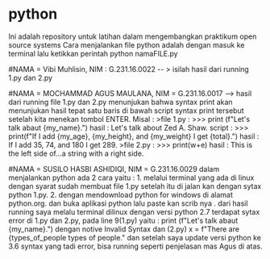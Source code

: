 # python
Ini adalah repository untuk latihan dalam mengembangkan praktikum open source systems
Cara menjalankan file python adalah dengan masuk ke terminal lalu ketikkan perintah python namaFILE.py

#NAMA = Vibi Muhlisin, NIM : G.231.16.0022 -- > isilah hasil dari running 1.py dan 2.py

#NAMA = MOCHAMMAD AGUS MAULANA, NIM = G.231.16.0017 -->
    hasil dari running file 1.py dan 2.py menunjukan bahwa syntax print akan menunjukan hasil tepat satu baris di bawah script syntax print 
    tersebut setelah kita menekan tombol ENTER. Misal :
    >file 1.py : >>> print (f"Let's talk abaut {my_name}.")
     hasil     : Let's talk about Zed A. Shaw.
     script    : >>> print(f"If I add {my_age}, {my_height}, and {my_weight} I get {total}.")
     hasil     : If I add 35, 74, and 180 I get 289.
    >file 2.py : >>> print(w+e)
     hasil     : This is the left side of...a string with a right side.

#NAMA = SUSILO HASBI ASHIDIQI, NIM = G.231.16.0029
 dalam menjalankan python ada 2 cara yaitu : 1. melalui terminal yang ada di linux dengan syarat sudah membuat file 1.py setelah itu di                                                   jalan kan dengan sytax python 1.py.
                                             2. dengan mendownload python for windows di alamat python.org. dan buka aplikasi python lalu                                                 paste kan scrib nya .
dari hasil running saya melalu terminal dilinux dengan versi python 2.7 terdapat sytax error di 1.py dan 2.py, pada line 9(1.py) yaitu : print (f"Let's talk abaut {my_name}.") dengan notive Invalid Syntax dan (2.py) x = f"There are {types_of_people types of people."
dan setelah saya update versi python ke 3.6 syntax yang tadi error, bisa running seperti penjelasan mas Agus di atas.
                               
